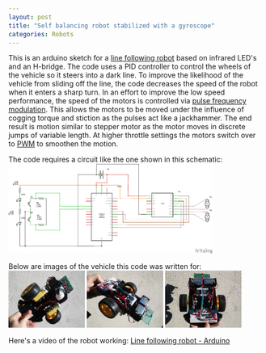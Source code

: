 ```yaml
---
layout: post
title: "Self balancing robot stabilized with a gyroscope"
categories: Robots
---
```


This is an arduino sketch for a [line following robot](https://www.electronicshub.org/arduino-line-follower-robot/) based on infrared LED's and an H-bridge. 
The code uses a PID controller to control the wheels of the vehicle so it steers into a dark line. 
To improve the likelihood of the vehicle from sliding off the line, 
the code decreases the speed of the robot when it enters a sharp turn. 
In an effort to improve the low speed performance, 
the speed of the motors is controlled via [pulse frequency modulation](https://en.wikipedia.org/wiki/Pulse-frequency_modulation).
This allows the motors to be moved under the influence of cogging torque and stiction as the pulses act like a jackhammer.
The end result is motion similar to stepper motor as the motor moves in discrete jumps of variable length.
At higher throttle settings the motors switch over to [PWM](https://en.wikipedia.org/wiki/Pulse-width_modulation) to smoothen the motion.  

The code requires a circuit like the one shown in this schematic:  
<img src="https://github.com/RCmags/LineFollowingRobot/blob/main/line_follower_robot_schem.png" width="80%"></img>

Below are images of the vehicle this code was written for:  
<img src="https://github.com/RCmags/LineFollowingRobot/blob/main/img/bottom_view_res.jpg" width="30%"></img>
<img src="https://github.com/RCmags/LineFollowingRobot/blob/main/img/diag_view_res.jpg" width="30%"></img>
<img src="https://github.com/RCmags/LineFollowingRobot/blob/main/img/top_view_res.jpg" width="30%"></img>  

Here's a video of the robot working: [Line following robot - Arduino](https://www.youtube.com/watch?v=NBQjQLE4u1M)
